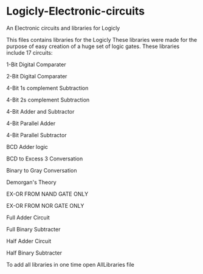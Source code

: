 # Logicly-Electronic-circuits
An Electronic circuits and libraries for Logicly

This files contains libraries for the Logicly
These libraries were made for the purpose of easy creation of a huge set of logic gates.
These libraries include 17 circuits:

1-Bit Digital Comparater

2-Bit Digital Comparater

4-Bit 1s complement Subtraction

4-Bit 2s complement Subtraction

4-Bit Adder and Subtractor

4-Bit Parallel Adder

4-Bit Parallel Subtractor

BCD Adder logic

BCD to Excess 3 Conversation 

Binary to Gray Conversation 

Demorgan's Theory 

EX-OR FROM NAND GATE ONLY 

EX-OR FROM NOR GATE ONLY 

Full Adder Circuit 

Full Binary Subtracter 

Half Adder Circuit 

Half Binary Subtracter 

To add all libraries in one time open
AllLibraries file
